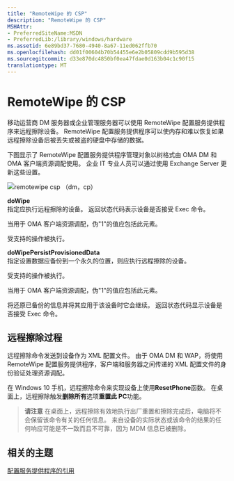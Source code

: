```yaml
---
title: "RemoteWipe 的 CSP"
description: "RemoteWipe 的 CSP"
MSHAttr:
- PreferredSiteName:MSDN
- PreferredLib:/library/windows/hardware
ms.assetid: 6e89bd37-7680-4940-8a67-11ed062ffb70
ms.openlocfilehash: dd01f00604b70b54455e6e2b05809cdd9b595d38
ms.sourcegitcommit: d33e870dc4850bf0ea47fdae0d163b04c1c90f15
translationtype: MT
---
```

# <a name="remotewipe-csp"></a>RemoteWipe 的 CSP


移动运营商 DM 服务器或企业管理服务器可以使用 RemoteWipe 配置服务提供程序来远程擦除设备。 RemoteWipe 配置服务提供程序可以使内存和难以恢复如果远程擦除设备后被丢失或被盗的硬盘中存储的数据。

下图显示了 RemoteWipe 配置服务提供程序管理对象以树格式由 OMA DM 和 OMA 客户端资源调配使用。 企业 IT 专业人员可以通过使用 Exchange Server 更新这些设置。

![remotewipe csp （dm，cp）](images/provisioning-csp-remotewipe-dmandcp.png)

<a href="" id="dowipe"></a>**doWipe**  
指定应执行远程擦除的设备。 返回状态代码表示设备是否接受 Exec 命令。

当用于 OMA 客户端资源调配，伪"1"的值应包括此元素。

受支持的操作被执行。

<a href="" id="dowipepersistprovisioneddata"></a>**doWipePersistProvisionedData**  
指定设置数据应备份到一个永久的位置，则应执行远程擦除的设备。

受支持的操作被执行。

当用于 OMA 客户端资源调配，伪"1"的值应包括此元素。

将还原已备份的信息并将其应用于该设备时它会继续。 返回状态代码显示设备是否接受 Exec 命令。

## <a name="the-remote-wipe-process"></a>远程擦除过程


远程擦除命令发送到设备作为 XML 配置文件。 由于 OMA DM 和 WAP，将使用 RemoteWipe 配置服务提供程序，客户端和服务器之间传递的 XML 配置文件的身份验证处理资源调配。

在 Windows 10 手机，远程擦除命令来实现设备上使用**ResetPhone**函数。 在桌面上，远程擦除触发**删除所有**选项**重置此 PC**功能。

> **请注意** 在桌面上，远程擦除有效地执行出厂重置和擦除完成后，电脑将不会保留该命令有关的任何信息。 来自设备的实际状态或该命令的结果的任何响应可能是不一致而且不可靠，因为 MDM 信息已被删除。

 

## <a name="related-topics"></a>相关的主题


[配置服务提供程序的引用](configuration-service-provider-reference.md)

 

 






